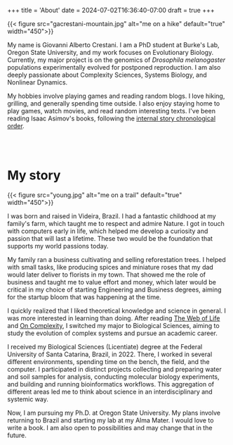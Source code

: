 +++
title = 'About'
date = 2024-07-02T16:36:40-07:00
draft = true
+++

{{< figure src="gacrestani-mountain.jpg" alt="me on a hike" default="true" width="450">}}

My name is Giovanni Alberto Crestani. I am a PhD student at Burke's Lab, Oregon State University, and my work focuses on Evolutionary Biology. Currently, my major project is on the genomics of *Drosophila melanogaster* populations experimentally evolved for postponed reproduction. I am also deeply passionate about Complexity Sciences, Systems Biology, and Nonlinear Dynamics.

My hobbies involve playing games and reading random blogs. I love hiking, grilling, and generally spending time outside.
I also enjoy staying home to play games, watch movies, and read random interesting texts. I've been reading Isaac Asimov's books, following the [internal story chronological order](https://www.reddit.com/r/Asimov/wiki/seriesguide/).

<br>
<br>

# My story

{{< figure src="young.jpg" alt="me on a trail" default="true" width="450">}}

I was born and raised in Videira, Brazil. I had a fantastic childhood at my family's farm, which taught me to respect and admire Nature. I got in touch with computers early in life, which helped me develop a curiosity and passion that will last a lifetime. These two would be the foundation that supports my world passions today.

My family ran a business cultivating and selling reforestation trees. I helped with small tasks, like producing spices and miniature roses that my dad would later deliver to florists in my town. That showed me the role of business and taught me to value effort and money, which later would be critical in my choice of starting Engineering and Business degrees, aiming for the startup bloom that was happening at the time.

I quickly realized that I liked theoretical knowledge and science in general. I was more interested in learning than doing. After reading [The Web of Life](https://www.goodreads.com/book/show/314114.The_Web_of_Life) and [On Complexity](https://www.goodreads.com/book/show/3692097.On_Complexity__Advances_in_Systems_Theory__Complexity__and_the_Human_Sciences_), I switched my major to Biological Sciences, aiming to study the evolution of complex systems and pursue an academic career.

I received my Biological Sciences (Licentiate) degree at the Federal University of Santa Catarina, Brazil, in 2022. There, I worked in several different environments, spending time on the bench, the field, and the computer. I participated in distinct projects collecting and preparing water and soil samples for analysis, conducting molecular biology experiments, and building and running bioinformatics workflows. This aggregation of different areas led me to think about science in an interdisciplinary and systemic way.

Now, I am pursuing my Ph.D. at Oregon State University. My plans involve returning to Brazil and starting my lab at my Alma Mater. I would love to write a book. I am also open to possibilities and may change that in the future.
